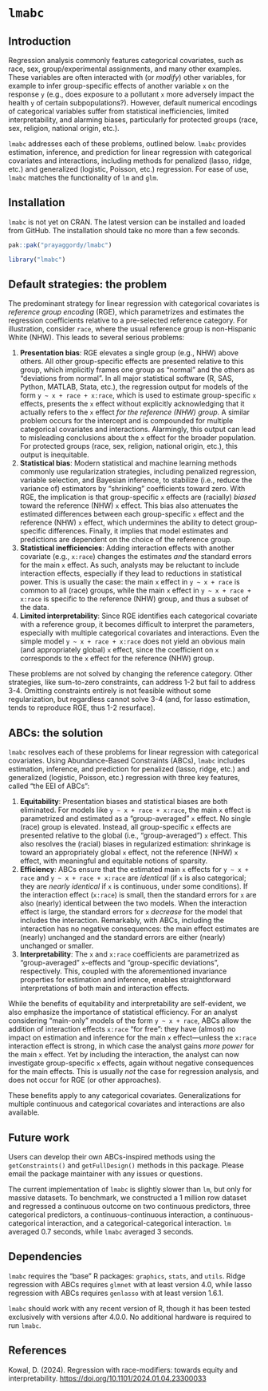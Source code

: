 
<!-- README.md is generated from README.Rmd. Please edit that file -->

# `lmabc`

## Introduction

Regression analysis commonly features categorical covariates, such as
race, sex, group/experimental assignments, and many other examples.
These variables are often interacted with (or *modify*) other variables,
for example to infer group-specific effects of another variable `x` on
the response `y` (e.g., does exposure to a pollutant `x` more adversely
impact the health `y` of certain subpopulations?). However, default
numerical encodings of categorical variables suffer from statistical
inefficiencies, limited interpretability, and alarming biases,
particularly for protected groups (race, sex, religion, national origin,
etc.).

`lmabc` addresses each of these problems, outlined below. `lmabc`
provides estimation, inference, and prediction for linear regression
with categorical covariates and interactions, including methods for
penalized (lasso, ridge, etc.) and generalized (logistic, Poisson, etc.)
regression. For ease of use, `lmabc` matches the functionality of `lm`
and `glm`.

## Installation

`lmabc` is not yet on CRAN. The latest version can be installed and
loaded from GitHub. The installation should take no more than a few
seconds.

``` r
pak::pak("prayaggordy/lmabc")

library("lmabc")
```

## Default strategies: the problem

The predominant strategy for linear regression with categorical
covariates is *reference group encoding* (RGE), which parametrizes and
estimates the regression coefficients relative to a pre-selected
reference category. For illustration, consider `race`, where the usual
reference group is non-Hispanic White (NHW). This leads to several
serious problems:

1.  **Presentation bias**: RGE elevates a single group (e.g., NHW) above
    others. All other group-specific effects are presented relative to
    this group, which implicitly frames one group as “normal” and the
    others as “deviations from normal”. In all major statistical
    software (R, SAS, Python, MATLAB, Stata, etc.), the regression
    output for models of the form `y ~ x + race + x:race`, which is used
    to estimate group-specific `x` effects, presents the `x` effect
    without explicitly acknowledging that it actually refers to the `x`
    effect *for the reference (NHW) group*. A similar problem occurs for
    the intercept and is compounded for multiple categorical covariates
    and interactions. Alarmingly, this output can lead to misleading
    conclusions about the `x` effect for the broader population. For
    protected groups (race, sex, religion, national origin, etc.), this
    output is inequitable.
2.  **Statistical bias**: Modern statistical and machine learning
    methods commonly use regularization strategies, including penalized
    regression, variable selection, and Bayesian inference, to stabilize
    (i.e., reduce the variance of) estimators by “shrinking”
    coefficients toward zero. With RGE, the implication is that
    group-specific `x` effects are (racially) *biased* toward the
    reference (NHW) `x` effect. This bias also attenuates the estimated
    differences between each group-specific `x` effect and the reference
    (NHW) `x` effect, which undermines the ability to detect
    group-specific differences. Finally, it implies that model estimates
    and predictions are dependent on the choice of the reference group.
3.  **Statistical inefficiencies**: Adding interaction effects with
    another covariate (e.g., `x:race`) changes the estimates *and* the
    standard errors for the main `x` effect. As such, analysts may be
    reluctant to include interaction effects, especially if they lead to
    reductions in statistical power. This is usually the case: the main
    `x` effect in `y ~ x + race` is common to all (race) groups, while
    the main `x` effect in `y ~ x + race + x:race` is specific to the
    reference (NHW) group, and thus a subset of the data.
4.  **Limited interpretability**: Since RGE identifies each categorical
    covariate with a reference group, it becomes difficult to interpret
    the parameters, especially with multiple categorical covariates and
    interactions. Even the simple model `y ~ x + race + x:race` does not
    yield an obvious main (and appropriately global) `x` effect, since
    the coefficient on `x` corresponds to the `x` effect for the
    reference (NHW) group.

These problems are not solved by changing the reference category. Other
strategies, like sum-to-zero constraints, can address 1-2 but fail to
address 3-4. Omitting constraints entirely is not feasible without some
regularization, but regardless cannot solve 3-4 (and, for lasso
estimation, tends to reproduce RGE, thus 1-2 resurface).

## ABCs: the solution

`lmabc` resolves each of these problems for linear regression with
categorical covariates. Using Abundance-Based Constraints (ABCs),
`lmabc` includes estimation, inference, and prediction for penalized
(lasso, ridge, etc.) and generalized (logistic, Poisson, etc.)
regression with three key features, called “the EEI of ABCs”:

1.  **Equitability**: Presentation biases and statistical biases are
    both eliminated. For models like `y ~ x + race + x:race`, the main
    `x` effect is parametrized and estimated as a “group-averaged” `x`
    effect. No single (race) group is elevated. Instead, all
    group-specific `x` effects are presented relative to the global
    (i.e., “group-averaged”) `x` effect. This also resolves the (racial)
    biases in regularized estimation: shrinkage is toward an
    appropriately global `x` effect, not the reference (NHW) `x` effect,
    with meaningful and equitable notions of sparsity.
2.  **Efficiency**: ABCs ensure that the estimated main `x` effects for
    `y ~ x + race` and `y ~ x + race + x:race` are *identical* (if `x`
    is also categorical; they are *nearly identical* if `x` is
    continuous, under some conditions). If the interaction effect
    (`x:race`) is small, then the standard errors for `x` are also
    (nearly) identical between the two models. When the interaction
    effect is large, the standard errors for `x` *decrease* for the
    model that includes the interaction. Remarkably, with ABCs,
    including the interaction has no negative consequences: the main
    effect estimates are (nearly) unchanged and the standard errors are
    either (nearly) unchanged or smaller.
3.  **Interpretability**: The `x` and `x:race` coefficients are
    parametrized as “group-averaged” `x`-effects and “group-specific
    deviations”, respectively. This, coupled with the aforementioned
    invariance properties for estimation and inference, enables
    straightforward interpretations of both main and interaction
    effects.

While the benefits of equitability and interpretability are
self-evident, we also emphasize the importance of statistical
efficiency. For an analyst considering “main-only” models of the form
`y ~ x + race`, ABCs allow the addition of interaction effects `x:race`
“for free”: they have (almost) no impact on estimation and inference for
the main `x` effect—unless the `x:race` interaction effect is strong, in
which case the analyst gains *more power* for the main `x` effect. Yet
by including the interaction, the analyst can now investigate
group-specific `x` effects, again without negative consequences for the
main effects. This is usually *not* the case for regression analysis,
and does not occur for RGE (or other approaches).

These benefits apply to any categorical covariates. Generalizations for
multiple continuous and categorical covariates and interactions are also
available.

## Future work

Users can develop their own ABCs-inspired methods using the
`getConstraints()` and `getFullDesign()` methods in this package. Please
email the package maintainer with any issues or questions.

The current implementation of `lmabc` is slightly slower than `lm`, but
only for massive datasets. To benchmark, we constructed a 1 million row
dataset and regressed a continuous outcome on two continuous predictors,
three categorical predictors, a continuous-continuous interaction, a
continuous-categorical interaction, and a categorical-categorical
interaction. `lm` averaged 0.7 seconds, while `lmabc` averaged 3
seconds.

## Dependencies

`lmabc` requires the “base” R packages: `graphics`, `stats`, and
`utils`. Ridge regression with ABCs requires `glmnet` with at least
version 4.0, while lasso regression with ABCs requires `genlasso` with
at least version 1.6.1.

`lmabc` should work with any recent version of R, though it has been
tested exclusively with versions after 4.0.0. No additional hardware is
required to run `lmabc`.

## References

Kowal, D. (2024). Regression with race-modifiers: towards equity and
interpretability. <https://doi.org/10.1101/2024.01.04.23300033>

